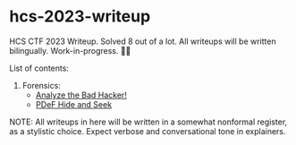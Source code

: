 # hcs-2023-writeup

HCS CTF 2023 Writeup. Solved 8 out of a lot. All writeups will be written bilingually. Work-in-progress. 🧑‍🏭

List of contents:

1. Forensics:
   - [Analyze the Bad Hacker!](./Forensic/Analyze%20the%20Bad%20Hacker!/)
   - [PDeF Hide and Seek](./Forensic/PDeF-HnS/)

NOTE: All writeups in here will be written in a somewhat nonformal register, as a stylistic choice. Expect verbose and conversational tone in explainers.
